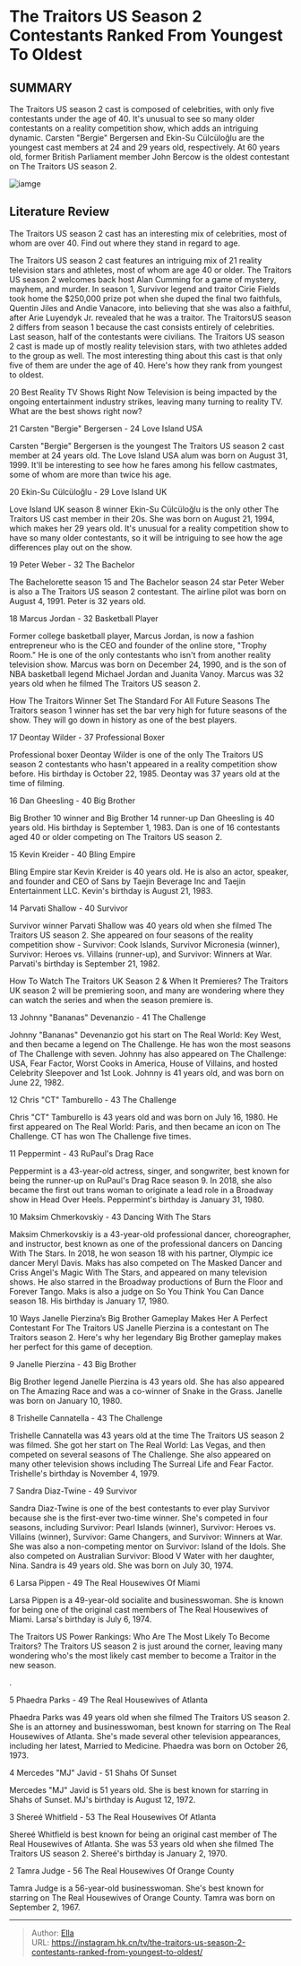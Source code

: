 # The Traitors US Season 2 Contestants Ranked From Youngest To Oldest


## SUMMARY 


 The Traitors US season 2 cast is composed of celebrities, with only five contestants under the age of 40. It&#39;s unusual to see so many older contestants on a reality competition show, which adds an intriguing dynamic. 
 Carsten &#34;Bergie&#34; Bergersen and Ekin-Su Cülcüloğlu are the youngest cast members at 24 and 29 years old, respectively. 
 At 60 years old, former British Parliament member John Bercow is the oldest contestant on The Traitors US season 2. 

![iamge](https://static1.srcdn.com/wordpress/wp-content/uploads/2024/01/the-traitors-season-2-contestants-ranked-from-youngest-to-oldest-1.jpg)

## Literature Review
The Traitors US season 2 cast has an interesting mix of celebrities, most of whom are over 40. Find out where they stand in regard to age.




The Traitors US season 2 cast features an intriguing mix of 21 reality television stars and athletes, most of whom are age 40 or older. The Traitors US season 2 welcomes back host Alan Cumming for a game of mystery, mayhem, and murder. In season 1, Survivor legend and traitor Cirie Fields took home the $250,000 prize pot when she duped the final two faithfuls, Quentin Jiles and Andie Vanacore, into believing that she was also a faithful, after Arie Luyendyk Jr. revealed that he was a traitor.
The TraitorsUS season 2 differs from season 1 because the cast consists entirely of celebrities. Last season, half of the contestants were civilians. The Traitors US season 2 cast is made up of mostly reality television stars, with two athletes added to the group as well. The most interesting thing about this cast is that only five of them are under the age of 40. Here&#39;s how they rank from youngest to oldest.
            
 
 20 Best Reality TV Shows Right Now 
Television is being impacted by the ongoing entertainment industry strikes, leaving many turning to reality TV. What are the best shows right now?













 








 21  Carsten &#34;Bergie&#34; Bergersen - 24 
Love Island USA


Carsten &#34;Bergie&#34; Bergersen is the youngest The Traitors US season 2 cast member at 24 years old. The Love Island USA alum was born on August 31, 1999. It&#39;ll be interesting to see how he fares among his fellow castmates, some of whom are more than twice his age.





 20  Ekin-Su Cülcüloğlu - 29 
Love Island UK


Love Island UK season 8 winner Ekin-Su Cülcüloğlu is the only other The Traitors US cast member in their 20s. She was born on August 21, 1994, which makes her 29 years old. It&#39;s unusual for a reality competition show to have so many older contestants, so it will be intriguing to see how the age differences play out on the show.





 19  Peter Weber - 32 
The Bachelor


 







The Bachelorette season 15 and The Bachelor season 24 star Peter Weber is also a The Traitors US season 2 contestant. The airline pilot was born on August 4, 1991. Peter is 32 years old.





 18  Marcus Jordan - 32 
Basketball Player


Former college basketball player, Marcus Jordan, is now a fashion entrepreneur who is the CEO and founder of the online store, &#34;Trophy Room.&#34; He is one of the only contestants who isn&#39;t from another reality television show. Marcus was born on December 24, 1990, and is the son of NBA basketball legend Michael Jordan and Juanita Vanoy. Marcus was 32 years old when he filmed The Traitors US season 2.
            
 
 How The Traitors Winner Set The Standard For All Future Seasons 
The Traitors season 1 winner has set the bar very high for future seasons of the show. They will go down in history as one of the best players.









 17  Deontay Wilder - 37 
Professional Boxer
        

Professional boxer Deontay Wilder is one of the only The Traitors US season 2 contestants who hasn&#39;t appeared in a reality competition show before. His birthday is October 22, 1985. Deontay was 37 years old at the time of filming.





 16  Dan Gheesling - 40 
Big Brother


 







Big Brother 10 winner and Big Brother 14 runner-up Dan Gheesling is 40 years old. His birthday is September 1, 1983. Dan is one of 16 contestants aged 40 or older competing on The Traitors US season 2.





 15  Kevin Kreider - 40 
Bling Empire


Bling Empire star Kevin Kreider is 40 years old. He is also an actor, speaker, and founder and CEO of Sans by Taejin Beverage Inc and Taejin Entertainment LLC. Kevin&#39;s birthday is August 21, 1983.





 14  Parvati Shallow - 40 
Survivor


 







Survivor winner Parvati Shallow was 40 years old when she filmed The Traitors US season 2. She appeared on four seasons of the reality competition show - Survivor: Cook Islands, Survivor Micronesia (winner), Survivor: Heroes vs. Villains (runner-up), and Survivor: Winners at War. Parvati&#39;s birthday is September 21, 1982.
            
 
 How To Watch The Traitors UK Season 2 &amp; When It Premieres? 
The Traitors UK season 2 will be premiering soon, and many are wondering where they can watch the series and when the season premiere is.









 13  Johnny &#34;Bananas&#34; Devenanzio - 41 
The Challenge


Johnny &#34;Bananas&#34; Devenanzio got his start on The Real World: Key West, and then became a legend on The Challenge. He has won the most seasons of The Challenge with seven. Johnny has also appeared on The Challenge: USA, Fear Factor, Worst Cooks in America, House of Villains, and hosted Celebrity Sleepover and 1st Look. Johnny is 41 years old, and was born on June 22, 1982.





 12  Chris &#34;CT&#34; Tamburello - 43 
The Challenge
        

Chris &#34;CT&#34; Tamburello is 43 years old and was born on July 16, 1980. He first appeared on The Real World: Paris, and then became an icon on The Challenge. CT has won The Challenge five times.





 11  Peppermint - 43 
RuPaul&#39;s Drag Race


Peppermint is a 43-year-old actress, singer, and songwriter, best known for being the runner-up on RuPaul&#39;s Drag Race season 9. In 2018, she also became the first out trans woman to originate a lead role in a Broadway show in Head Over Heels. Peppermint&#39;s birthday is January 31, 1980.





 10  Maksim Chmerkovskiy - 43 
Dancing With The Stars
        

Maksim Chmerkovskiy is a 43-year-old professional dancer, choreographer, and instructor, best known as one of the professional dancers on Dancing With The Stars. In 2018, he won season 18 with his partner, Olympic ice dancer Meryl Davis. Maks has also competed on The Masked Dancer and Criss Angel&#39;s Magic With The Stars, and appeared on many television shows. He also starred in the Broadway productions of Burn the Floor and Forever Tango. Maks is also a judge on So You Think You Can Dance season 18. His birthday is January 17, 1980.
            
 
 10 Ways Janelle Pierzina’s Big Brother Gameplay Makes Her A Perfect Contestant For The Traitors US 
Janelle Pierzina is a contestant on The Traitors season 2. Here&#39;s why her legendary Big Brother gameplay makes her perfect for this game of deception.









 9  Janelle Pierzina - 43 
Big Brother


 







Big Brother legend Janelle Pierzina is 43 years old. She has also appeared on The Amazing Race and was a co-winner of Snake in the Grass. Janelle was born on January 10, 1980.





 8  Trishelle Cannatella - 43 
The Challenge


Trishelle Cannatella was 43 years old at the time The Traitors US season 2 was filmed. She got her start on The Real World: Las Vegas, and then competed on several seasons of The Challenge. She also appeared on many other television shows including The Surreal Life and Fear Factor. Trishelle&#39;s birthday is November 4, 1979.





 7  Sandra Diaz-Twine - 49 
Survivor


Sandra Diaz-Twine is one of the best contestants to ever play Survivor because she is the first-ever two-time winner. She&#39;s competed in four seasons, including Survivor: Pearl Islands (winner), Survivor: Heroes vs. Villains (winner), Survivor: Game Changers, and Survivor: Winners at War. She was also a non-competing mentor on Survivor: Island of the Idols. She also competed on Australian Survivor: Blood V Water with her daughter, Nina. Sandra is 49 years old. She was born on July 30, 1974.





 6  Larsa Pippen - 49 
The Real Housewives Of Miami


Larsa Pippen is a 49-year-old socialite and businesswoman. She is known for being one of the original cast members of The Real Housewives of Miami. Larsa&#39;s birthday is July 6, 1974.
            
 
 The Traitors US Power Rankings: Who Are The Most Likely To Become Traitors? 
The Traitors US season 2 is just around the corner, leaving many wondering who&#39;s the most likely cast member to become a Traitor in the new season.




.





 5  Phaedra Parks - 49 
The Real Housewives of Atlanta
        

Phaedra Parks was 49 years old when she filmed The Traitors US season 2. She is an attorney and businesswoman, best known for starring on The Real Housewives of Atlanta. She&#39;s made several other television appearances, including her latest, Married to Medicine. Phaedra was born on October 26, 1973.





 4  Mercedes &#34;MJ&#34; Javid - 51 
Shahs Of Sunset


Mercedes &#34;MJ&#34; Javid is 51 years old. She is best known for starring in Shahs of Sunset. MJ&#39;s birthday is August 12, 1972.





 3  Shereé Whitfield - 53 
The Real Housewives Of Atlanta


 







Shereé Whitfield is best known for being an original cast member of The Real Housewives of Atlanta. She was 53 years old when she filmed The Traitors US season 2. Shereé&#39;s birthday is January 2, 1970.





 2  Tamra Judge - 56 
The Real Housewives Of Orange County


 







Tamra Judge is a 56-year-old businesswoman. She&#39;s best known for starring on The Real Housewives of Orange County. Tamra was born on September 2, 1967. 

---

> Author: [Ella](https://instagram.hk.cn/)  
> URL: https://instagram.hk.cn/tv/the-traitors-us-season-2-contestants-ranked-from-youngest-to-oldest/  

